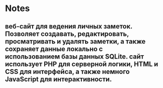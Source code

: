 # Notes

## веб-сайт для ведения личных заметок. Позволяет создавать, редактировать, просматривать и удалять заметки, а также сохраняет данные локально с использованием базы данных SQLite. сайт использует PHP для серверной логики, HTML и CSS для интерфейса, а также немного JavaScript для интерактивности.